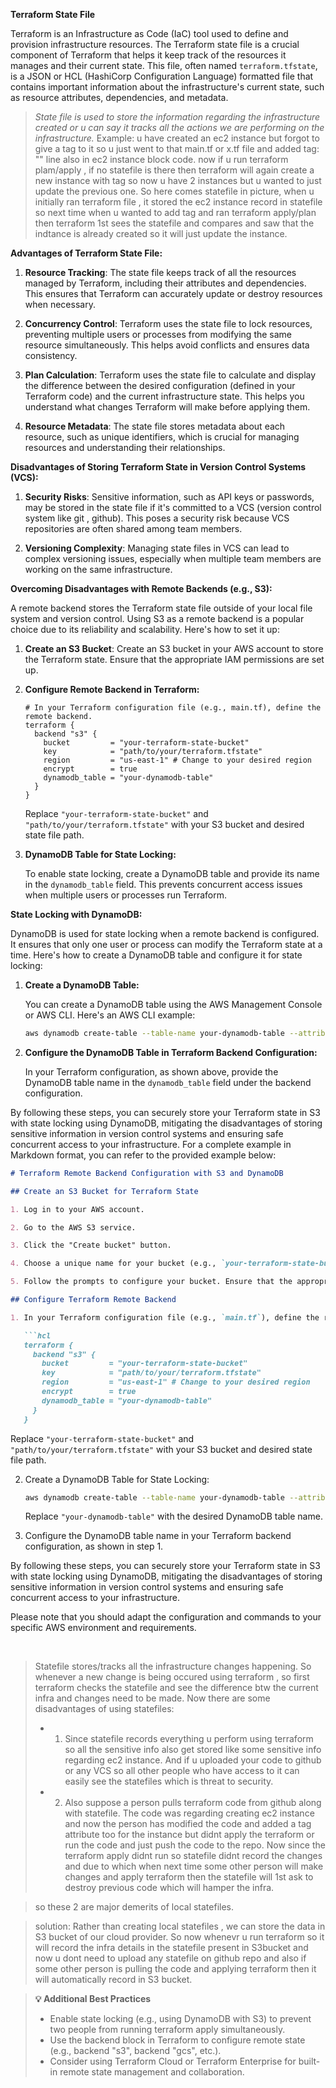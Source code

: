 **Terraform State File**

Terraform is an Infrastructure as Code (IaC) tool used to define and provision infrastructure resources. The Terraform state file is a crucial component of Terraform that helps it keep track of the resources it manages and their current state. This file, often named `terraform.tfstate`, is a JSON or HCL (HashiCorp Configuration Language) formatted file that contains important information about the infrastructure's current state, such as resource attributes, dependencies, and metadata.

> *State file is used to store the information regarding the infrastructure created or u can say it tracks all the actions we are performing on the infrastructure.*
> Example: u have created an ec2 instance but forgot to give a tag to it so u just went to that main.tf or x.tf file and added tag: "" line also in ec2 instance block code. now if u run terraform plam/apply , if no statefile is there then terraform will again create a new instance with tag so now u have 2 instances but u wanted to just update the previous one. So here comes statefile in picture, when u initially ran terraform file , it stored the ec2 instance record in statefile so next time when u wanted to add tag  and ran terraform apply/plan then terraform 1st sees the statefile and compares and saw that the indtance is already created so it will just update the instance.

**Advantages of Terraform State File:**

1. **Resource Tracking**: The state file keeps track of all the resources managed by Terraform, including their attributes and dependencies. This ensures that Terraform can accurately update or destroy resources when necessary.

2. **Concurrency Control**: Terraform uses the state file to lock resources, preventing multiple users or processes from modifying the same resource simultaneously. This helps avoid conflicts and ensures data consistency.

3. **Plan Calculation**: Terraform uses the state file to calculate and display the difference between the desired configuration (defined in your Terraform code) and the current infrastructure state. This helps you understand what changes Terraform will make before applying them.

4. **Resource Metadata**: The state file stores metadata about each resource, such as unique identifiers, which is crucial for managing resources and understanding their relationships.

**Disadvantages of Storing Terraform State in Version Control Systems (VCS):**

1. **Security Risks**: Sensitive information, such as API keys or passwords, may be stored in the state file if it's committed to a VCS (version control system like git , github). This poses a security risk because VCS repositories are often shared among team members.

2. **Versioning Complexity**: Managing state files in VCS can lead to complex versioning issues, especially when multiple team members are working on the same infrastructure.

**Overcoming Disadvantages with Remote Backends (e.g., S3):**

A remote backend stores the Terraform state file outside of your local file system and version control. Using S3 as a remote backend is a popular choice due to its reliability and scalability. Here's how to set it up:

1. **Create an S3 Bucket**: Create an S3 bucket in your AWS account to store the Terraform state. Ensure that the appropriate IAM permissions are set up.

2. **Configure Remote Backend in Terraform:**

   ```hcl
   # In your Terraform configuration file (e.g., main.tf), define the remote backend.
   terraform {
     backend "s3" {
       bucket         = "your-terraform-state-bucket"
       key            = "path/to/your/terraform.tfstate"
       region         = "us-east-1" # Change to your desired region
       encrypt        = true
       dynamodb_table = "your-dynamodb-table"
     }
   }
   ```

   Replace `"your-terraform-state-bucket"` and `"path/to/your/terraform.tfstate"` with your S3 bucket and desired state file path.

3. **DynamoDB Table for State Locking:**

   To enable state locking, create a DynamoDB table and provide its name in the `dynamodb_table` field. This prevents concurrent access issues when multiple users or processes run Terraform.

**State Locking with DynamoDB:**

DynamoDB is used for state locking when a remote backend is configured. It ensures that only one user or process can modify the Terraform state at a time. Here's how to create a DynamoDB table and configure it for state locking:

1. **Create a DynamoDB Table:**

   You can create a DynamoDB table using the AWS Management Console or AWS CLI. Here's an AWS CLI example:

   ```sh
   aws dynamodb create-table --table-name your-dynamodb-table --attribute-definitions AttributeName=LockID,AttributeType=S --key-schema AttributeName=LockID,KeyType=HASH --provisioned-throughput ReadCapacityUnits=5,WriteCapacityUnits=5
   ```

2. **Configure the DynamoDB Table in Terraform Backend Configuration:**

   In your Terraform configuration, as shown above, provide the DynamoDB table name in the `dynamodb_table` field under the backend configuration.

By following these steps, you can securely store your Terraform state in S3 with state locking using DynamoDB, mitigating the disadvantages of storing sensitive information in version control systems and ensuring safe concurrent access to your infrastructure. For a complete example in Markdown format, you can refer to the provided example below:

```markdown
# Terraform Remote Backend Configuration with S3 and DynamoDB

## Create an S3 Bucket for Terraform State

1. Log in to your AWS account.

2. Go to the AWS S3 service.

3. Click the "Create bucket" button.

4. Choose a unique name for your bucket (e.g., `your-terraform-state-bucket`).

5. Follow the prompts to configure your bucket. Ensure that the appropriate permissions are set.

## Configure Terraform Remote Backend

1. In your Terraform configuration file (e.g., `main.tf`), define the remote backend:

   ```hcl
   terraform {
     backend "s3" {
       bucket         = "your-terraform-state-bucket"
       key            = "path/to/your/terraform.tfstate"
       region         = "us-east-1" # Change to your desired region
       encrypt        = true
       dynamodb_table = "your-dynamodb-table"
     }
   }
   ```

   Replace `"your-terraform-state-bucket"` and `"path/to/your/terraform.tfstate"` with your S3 bucket and desired state file path.

2. Create a DynamoDB Table for State Locking:

   ```sh
   aws dynamodb create-table --table-name your-dynamodb-table --attribute-definitions AttributeName=LockID,AttributeType=S --key-schema AttributeName=LockID,KeyType=HASH --provisioned-throughput ReadCapacityUnits=5,WriteCapacityUnits=5
   ```

   Replace `"your-dynamodb-table"` with the desired DynamoDB table name.

3. Configure the DynamoDB table name in your Terraform backend configuration, as shown in step 1.

By following these steps, you can securely store your Terraform state in S3 with state locking using DynamoDB, mitigating the disadvantages of storing sensitive information in version control systems and ensuring safe concurrent access to your infrastructure.


Please note that you should adapt the configuration and commands to your specific AWS environment and requirements.    


<br>

> Statefile stores/tracks all the infrastructure changes happening. So whenever a new change is being occured using terraform , so first terraform checks the statefile and see the difference btw the current infra and changes need to be made. Now there are some disadvantages of using statefiles:
> - 1. Since statefile records everything u perform using terraform so all the sensitive info also get stored like some sensitive info regarding ec2 instance. And if u uploaded your code to github or any VCS so all other people who have access to it can easily see the statefiles which is threat to security.
> - 2. Also suppose a person pulls terraform code from github along with statefile. The code was regarding creating ec2 instance and now the person has modified the code and added a tag attribute too for the instance but didnt apply the terraform or run the code and just push the code to the repo. Now since the terraform apply didnt run so statefile didnt record the changes and due to which when next time some other person will make changes and apply terraform then the statefile will 1st ask to destroy previous code which will hamper the infra.

> so these 2 are major demerits of local statefiles.

> solution: 
> Rather than creating local statefiles , we can store the data in S3 bucket of our cloud provider. So now whenevr u run terraform so it will record the infra details in the statefile present in S3bucket and now u dont need to upload any statefile on github repo and also if some other person is pulling the code and applying terraform then it will automatically record in S3 bucket.

> **💡 Additional Best Practices**
> - Enable state locking (e.g., using DynamoDB with S3) to prevent two people from running terraform apply simultaneously.
> - Use the backend block in Terraform to configure remote state (e.g., backend "s3", backend "gcs", etc.).
> - Consider using Terraform Cloud or Terraform Enterprise for built-in remote state management and collaboration.

